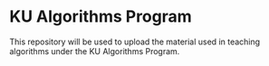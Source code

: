 KU Algorithms Program
===

This repository will be used to upload the material used in teaching algorithms under the KU Algorithms Program.
